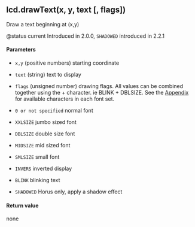 <!-- This file was generated by the script. Do not edit it, any changes will be lost! -->

## lcd.drawText(x, y, text [, flags])



Draw a text beginning at (x,y)

@status current Introduced in 2.0.0, `SHADOWED` introduced in 2.2.1


#### Parameters

* `x,y` (positive numbers) starting coordinate

* `text` (string) text to display

* `flags` (unsigned number) drawing flags. All values can be
combined together using the + character. ie BLINK + DBLSIZE.
See the [Appendix](../appendix/fonts.md) for available characters in each font set.
 * `0 or not specified` normal font
 * `XXLSIZE` jumbo sized font
 * `DBLSIZE` double size font
 * `MIDSIZE` mid sized font
 * `SMLSIZE` small font
 * `INVERS` inverted display
 * `BLINK` blinking text
 * `SHADOWED` Horus only, apply a shadow effect



#### Return value

none

